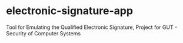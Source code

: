 # electronic-signature-app
Tool for Emulating the Qualified Electronic Signature, Project for GUT - Security of Computer Systems

